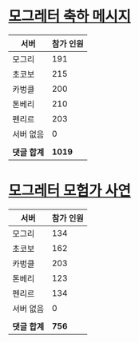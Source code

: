 # [모그레터 축하 메시지](./Event250701_v7_2_10th_moogleletter0.md)

|서버|참가 인원|
|-|-|
|모그리|191|
|초코보|215|
|카벙클|200|
|톤베리|210|
|펜리르|203|
|서버 없음|0|
|||
|**댓글 합계**|**1019**|


# [모그레터 모험가 사연](./Event250701_v7_2_10th_moogleletter1.md)

|서버|참가 인원|
|-|-|
|모그리|134|
|초코보|162|
|카벙클|203|
|톤베리|123|
|펜리르|134|
|서버 없음|0|
|||
|**댓글 합계**|**756**|


